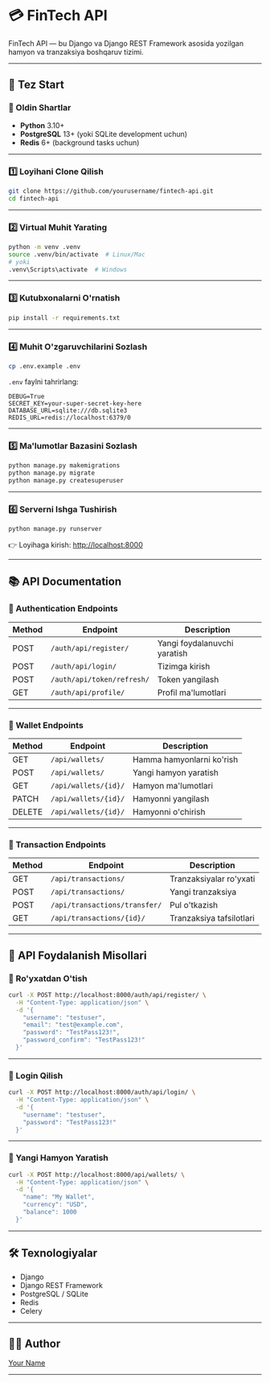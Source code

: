 # 💳 FinTech API

FinTech API — bu Django va Django REST Framework asosida yozilgan hamyon va tranzaksiya boshqaruv tizimi.  

---

## 🚀 Tez Start

### 🔑 Oldin Shartlar

- **Python** 3.10+
- **PostgreSQL** 13+ (yoki SQLite development uchun)
- **Redis** 6+ (background tasks uchun)

---

### 1️⃣ Loyihani Clone Qilish

```bash
git clone https://github.com/yourusername/fintech-api.git
cd fintech-api
```

---

### 2️⃣ Virtual Muhit Yarating

```bash
python -m venv .venv
source .venv/bin/activate  # Linux/Mac
# yoki
.venv\Scripts\activate  # Windows
```

---

### 3️⃣ Kutubxonalarni O'rnatish

```bash
pip install -r requirements.txt
```

---

### 4️⃣ Muhit O'zgaruvchilarini Sozlash

```bash
cp .env.example .env
```

`.env` faylni tahrirlang:

```env
DEBUG=True
SECRET_KEY=your-super-secret-key-here
DATABASE_URL=sqlite:///db.sqlite3
REDIS_URL=redis://localhost:6379/0
```

---

### 5️⃣ Ma'lumotlar Bazasini Sozlash

```bash
python manage.py makemigrations
python manage.py migrate
python manage.py createsuperuser
```

---

### 6️⃣ Serverni Ishga Tushirish

```bash
python manage.py runserver
```

👉 Loyihaga kirish: [http://localhost:8000](http://localhost:8000)

---

## 📚 API Documentation

### 🔐 Authentication Endpoints

| Method | Endpoint                 | Description              |
|--------|---------------------------|--------------------------|
| POST   | `/auth/api/register/`     | Yangi foydalanuvchi yaratish |
| POST   | `/auth/api/login/`        | Tizimga kirish           |
| POST   | `/auth/api/token/refresh/`| Token yangilash          |
| GET    | `/auth/api/profile/`      | Profil ma'lumotlari      |

---

### 💼 Wallet Endpoints

| Method | Endpoint              | Description               |
|--------|------------------------|---------------------------|
| GET    | `/api/wallets/`        | Hamma hamyonlarni ko'rish |
| POST   | `/api/wallets/`        | Yangi hamyon yaratish     |
| GET    | `/api/wallets/{id}/`   | Hamyon ma'lumotlari       |
| PATCH  | `/api/wallets/{id}/`   | Hamyonni yangilash        |
| DELETE | `/api/wallets/{id}/`   | Hamyonni o'chirish        |

---

### 💸 Transaction Endpoints

| Method | Endpoint                        | Description             |
|--------|----------------------------------|-------------------------|
| GET    | `/api/transactions/`             | Tranzaksiyalar ro'yxati |
| POST   | `/api/transactions/`             | Yangi tranzaksiya       |
| POST   | `/api/transactions/transfer/`    | Pul o'tkazish           |
| GET    | `/api/transactions/{id}/`        | Tranzaksiya tafsilotlari|

---

## 🎯 API Foydalanish Misollari

### 🔹 Ro'yxatdan O'tish

```bash
curl -X POST http://localhost:8000/auth/api/register/ \
  -H "Content-Type: application/json" \
  -d '{
    "username": "testuser",
    "email": "test@example.com",
    "password": "TestPass123!",
    "password_confirm": "TestPass123!"
  }'
```

---

### 🔹 Login Qilish

```bash
curl -X POST http://localhost:8000/auth/api/login/ \
  -H "Content-Type: application/json" \
  -d '{
    "username": "testuser",
    "password": "TestPass123!"
  }'
```

---

### 🔹 Yangi Hamyon Yaratish

```bash
curl -X POST http://localhost:8000/api/wallets/ \
  -H "Content-Type: application/json" \
  -d '{
    "name": "My Wallet",
    "currency": "USD",
    "balance": 1000
  }'
```

---

## 🛠 Texnologiyalar

- Django
- Django REST Framework
- PostgreSQL / SQLite
- Redis
- Celery

---

## 👨‍💻 Author

[Your Name](https://github.com/Sunatillo2024)

---
